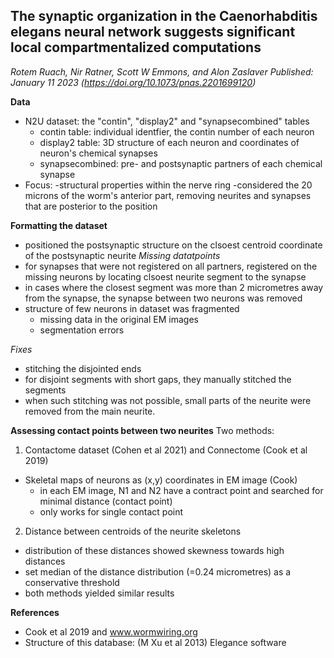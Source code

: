 ## The synaptic organization in the Caenorhabditis elegans neural network suggests significant local compartmentalized computations
_Rotem Ruach, Nir Ratner, Scott W Emmons, and Alon Zaslaver_
_Published: January 11 2023 (https://doi.org/10.1073/pnas.2201699120)_

**Data**
- N2U dataset: the "contin", "display2" and "synapsecombined" tables
  - contin table: individual identfier, the contin number of each neuron
  - display2 table: 3D structure of each neuron and coordinates of neuron's chemical synapses
  - synapsecombined: pre- and postsynaptic partners of each chemical synapse
- Focus:
  -structural properties within the nerve ring
  -considered the 20 microns of the worm's anterior part, removing neurites and synapses that are posterior to the position

**Formatting the dataset**
- positioned the postsynaptic structure on the clsoest centroid coordinate of the postsynaptic neurite
_Missing datatpoints_
- for synapses that were not registered on all partners, registered on the missing neurons by locating clsoest neurite segment to the synapse
- in cases where the closest segment was more than 2 micrometres away from the synapse, the synapse between two neurons was removed
- structure of few neurons in dataset was fragmented
  - missing data in the original EM images
  - segmentation errors

_Fixes_
- stitching the disjointed ends
- for disjoint segments with short gaps, they manually stitched the segments
- when such stitching was not possible, small parts of the neurite were removed from the main neurite.

**Assessing contact points between two neurites**
Two methods:
1. Contactome dataset (Cohen et al 2021) and Connectome (Cook et al 2019)
- Skeletal maps of neurons as (x,y) coordinates in EM image (Cook) 
  - in each EM image, N1 and N2 have a contract point and searched for minimal distance (contact point)
  - only works for single contact point
2. Distance between centroids of the neurite skeletons
- distribution of these distances showed skewness towards high distances
- set median of the distance distribution (=0.24 micrometres) as a conservative threshold
- both methods yielded similar results 

**References**
  - Cook et al 2019 and www.wormwiring.org
  - Structure of this database: (M Xu et al 2013) Elegance software
